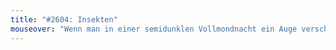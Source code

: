 ```yaml
---
title: "#2604: Insekten"
mouseover: "Wenn man in einer semidunklen Vollmondnacht ein Auge verschließt und leise Taschenlampengeräusche imitiert, kann man, wenn man viel Glück hat, Krawatten herumkrabbeln sehen. "
---
```


